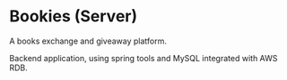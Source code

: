# Bookies (Server)
A books exchange and giveaway platform.

Backend application, using spring tools and MySQL integrated with AWS RDB.
